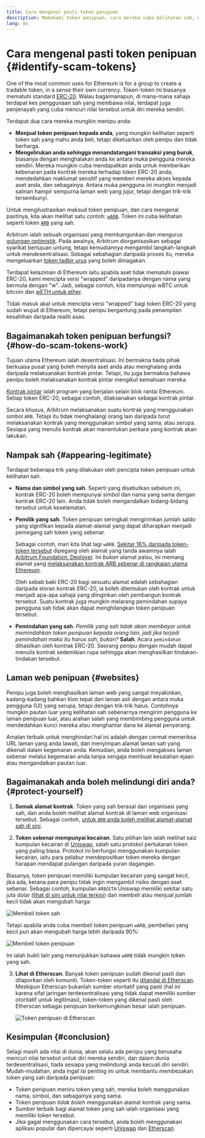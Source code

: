 ```yaml
---
title: Cara mengenal pasti token penipuan
description: Memahami token penipuan, cara mereka cuba kelihatan sah, dan cara mengelakkannya.
lang: ms
---
```


# Cara mengenal pasti token penipuan {#identify-scam-tokens}

One of the most common uses for Ethereum is for a group to create a tradable token, in a sense their own currency. Token-token ini biasanya mematuhi standard [ERC-20](/developers/docs/standards/tokens/erc-20/). Walau bagaimanapun, di mana-mana sahaja terdapat kes penggunaan sah yang membawa nilai, terdapat juga penjenayah yang cuba mencuri nilai tersebut untuk diri mereka sendiri.

Terdapat dua cara mereka mungkin menipu anda:

- **Menjual token penipuan kepada anda**, yang mungkin kelihatan seperti token sah yang mahu anda beli, tetapi dikeluarkan oleh penipu dan tidak berharga.
- **Mengelirukan anda sehingga menandatangani transaksi yang buruk**, biasanya dengan menghalakan anda ke antara muka pengguna mereka sendiri. Mereka mungkin cuba mendapatkan anda untuk memberikan kebenaran pada kontrak mereka terhadap token ERC-20 anda, mendedahkan maklumat sensitif yang memberi mereka akses kepada aset anda, dan sebagainya. Antara muka pengguna ini mungkin menjadi salinan hampir sempurna laman web yang jujur, tetapi dengan trik-trik tersembunyi.

Untuk mengilustrasikan maksud token penipuan, dan cara mengenal pastinya, kita akan melihat satu contoh: [`wARB`](https://etherscan.io/token/0xb047c8032b99841713b8e3872f06cf32beb27b82). Token ini cuba kelihatan seperti token [`ARB`](https://etherscan.io/address/0xb50721bcf8d664c30412cfbc6cf7a15145234ad1) yang sah.

<ExpandableCard
title="Apakah itu ARB?"
contentPreview=''>

Arbitrum ialah sebuah organisasi yang membangunkan dan mengurus <a href="/developers/docs/scaling/optimistic-rollups/">gulungan optimistik</a>. Pada awalnya, Arbitrum diorganisasikan sebagai syarikat bertujuan untung, tetapi kemudiannya mengambil langkah-langkah untuk mendesentralisasi. Sebagai sebahagian daripada proses itu, mereka mengeluarkan <a href="/dao/#token-based-membership">token tadbir urus</a> yang boleh diniagakan.

</ExpandableCard>

<ExpandableCard
title="Mengapakah token penipuan dipanggil wARB?"
contentPreview=''>

Terdapat kelaziman di Ethereum iaitu apabila aset tidak mematuhi piawai ERC-20, kami mencipta versi "wrapped" daripadanya dengan nama yang bermula dengan "w". Jadi, sebagai contoh, kita mempunyai wBTC untuk bitcoin dan <a href="https://cointelegraph.com/news/what-is-wrapped-ethereum-weth-and-how-does-it-work">wETH untuk ether</a>.

Tidak masuk akal untuk mencipta versi "wrapped" bagi token ERC-20 yang sudah wujud di Ethereum, tetapi penipu bergantung pada penampilan kesahihan daripada realiti asas.

</ExpandableCard>

## Bagaimanakah token penipuan berfungsi? {#how-do-scam-tokens-work}

Tujuan utama Ethereum ialah desentralisasi. Ini bermakna tiada pihak berkuasa pusat yang boleh menyita aset anda atau menghalang anda daripada melaksanakan kontrak pintar. Tetapi, itu juga bermakna bahawa penipu boleh melaksanakan kontrak pintar mengikut kemahuan mereka.

<ExpandableCard
title="What are smart contracts?"
contentPreview=''>

<a href="/developers/docs/smart-contracts/">Kontrak pintar</a> ialah program yang berjalan selain blok rantai Ethereum. Setiap token ERC-20, sebagai contoh, dilaksanakan sebagai kontrak pintar.

</ExpandableCard>

Secara khusus, Arbitrum melaksanakan suatu kontrak yang menggunakan simbol `ARB`. Tetapi itu tidak menghalangi orang lain daripada turut melaksanakan kontrak yang menggunakan simbol yang sama, atau serupa. Sesiapa yang menulis kontrak akan menentukan perkara yang kontrak akan lakukan.

## Nampak sah {#appearing-legitimate}

Terdapat beberapa trik yang dilakukan oleh pencipta token penipuan untuk kelihatan sah.

- **Nama dan simbol yang sah**. Seperti yang disebutkan sebelum ini, kontrak ERC-20 boleh mempunyai simbol dan nama yang sama dengan kontrak ERC-20 lain. Anda tidak boleh mengandalkan bidang-bidang tersebut untuk keselamatan.

- **Pemilik yang sah**. Token penipuan seringkali mengirimkan jumlah saldo yang signifikan kepada alamat-alamat yang dapat diharapkan menjadi pemegang sah token yang sebenar.

  Sebagai contoh, mari kita lihat lagi `wARB`. [Sekitar 16% daripada token-token tersebut](https://etherscan.io/token/0xb047c8032b99841713b8e3872f06cf32beb27b82?a=0x1c8db745abe3c8162119b9ef2c13864cd1fdd72f) dipegang oleh alamat yang tanda awamnya ialah [Arbitrum Foundation: Deployer](https://etherscan.io/address/0x1c8db745abe3c8162119b9ef2c13864cd1fdd72f). Ini _bukan_ alamat palsu, ini memang alamat yang [melaksanakan kontrak ARB sebenar di rangkaian utama Ethereum](https://etherscan.io/tx/0x242b50ab4fe9896cb0439cfe6e2321d23feede7eeceb31aa2dbb46fc06ed2670).

  Oleh sebab baki ERC-20 bagi sesuatu alamat adalah sebahagian daripada storan kontrak ERC-20, ia boleh ditentukan oleh kontrak untuk menjadi apa-apa sahaja yang diinginkan oleh pembangun kontrak tersebut. Suatu kontrak juga mungkin melarang pemindahan supaya pengguna sah tidak akan dapat menghilangkan token penipuan tersebut.

- **Pemindahan yang sah**. _Pemilik yang sah tidak akan membayar untuk memindahkan token penipuan kepada orang lain, jadi jika terjadi pemindahan maka itu harus sah, bukan?_ **Salah**. Acara `pemindahan` dihasilkan oleh kontrak ERC-20. Seorang penipu dengan mudah dapat menulis kontrak sedemikian rupa sehingga akan menghasilkan tindakan-tindakan tersebut.

## Laman web penipuan {#websites}

Penipu juga boleh menghasilkan laman web yang sangat meyakinkan, kadang-kadang bahkan klon tepat dari laman asli dengan antara muka pengguna (UI) yang serupa, tetapi dengan trik-trik halus. Contohnya mungkin pautan luar yang kelihatan sah sebenarnya mengirim pengguna ke laman penipuan luar, atau arahan salah yang membimbing pengguna untuk mendedahkan kunci mereka atau menghantar dana ke alamat penyerang.

Amalan terbaik untuk menghindari hal ini adalah dengan cermat memeriksa URL laman yang anda lawati, dan menyimpan alamat laman sah yang dikenali dalam kegemaran anda. Kemudian, anda boleh mengakses laman sebenar melalui kegemaran anda tanpa sengaja membuat kesalahan ejaan atau mengandalkan pautan luar.

## Bagaimanakah anda boleh melindungi diri anda? {#protect-yourself}

1. **Semak alamat kontrak**. Token yang sah berasal dari organisasi yang sah, dan anda boleh melihat alamat kontrak di laman web organisasi tersebut. Sebagai contoh, [untuk `ARB` anda boleh melihat alamat-alamat sah di sini](https://docs.arbitrum.foundation/deployment-addresses#token).

2. **Token sebenar mempunyai kecairan**. Satu pilihan lain ialah melihat saiz kumpulan kecairan di [Uniswap](https://uniswap.org/), salah satu protokol pertukaran token yang paling biasa. Protokol ini berfungsi menggunakan kumpulan kecairan, iaitu para pelabur mendepositkan token mereka dengan harapan mendapat pulangan daripada yuran dagangan.

Biasanya, token penipuan memiliki kumpulan kecairan yang sangat kecil, jika ada, kerana para penipu tidak ingin mengambil risiko dengan aset sebenar. Sebagai contoh, kumpulan `ARB`/`ETH` Uniswap memiliki sekitar satu juta dolar ([lihat di sini untuk nilai terkini](https://info.uniswap.org/#/pools/0x755e5a186f0469583bd2e80d1216e02ab88ec6ca)) dan membeli atau menjual jumlah kecil tidak akan mengubah harga:

![Membeli token sah](./uniswap-real.png)

Tetapi apabila anda cuba membeli token penipuan `wARB`, pembelian yang kecil pun akan mengubah harga lebih daripada 90%:

![Membeli token penipuan](./uniswap-scam.png)

Ini ialah bukti lain yang menunjukkan bahawa `wARB` tidak mungkin token yang sah.

3. **Lihat di Etherscan**. Banyak token penipuan sudah dikenal pasti dan dilaporkan oleh komuniti. Token-token seperti itu [ditandai di Etherscan](https://info.etherscan.com/etherscan-token-reputation/). Meskipun Etherscan bukanlah sumber otoritatif yang pasti (hal ini karena sifat jaringan terdesentralisasi yang tidak dapat memiliki sumber otoritatif untuk legitimasi), token-token yang dikenal pasti oleh Etherscan sebagai penipuan berkemungkinan besar ialah penipuan.

   ![Token penipuan di Etherscan](./etherscan-scam.png)

## Kesimpulan {#conclusion}

Selagi masih ada nilai di dunia, akan selalu ada penipu yang berusaha mencuri nilai tersebut untuk diri mereka sendiri, dan dalam dunia terdesentralisasi, tiada sesiapa yang melindungi anda kecuali diri sendiri. Mudah-mudahan, anda ingat isi penting ini untuk membantu membezakan token yang sah daripada penipuan:

- Token penipuan meniru token yang sah, mereka boleh menggunakan nama, simbol, dan sebagainya yang sama.
- Token penipuan _tidak boleh_ menggunakan alamat kontrak yang sama.
- Sumber terbaik bagi alamat token yang sah ialah organisasi yang memiliki token tersebut.
- Jika gagal menggunakan cara tersebut, anda boleh menggunakan aplikasi popular dan dipercayai seperti [Uniswap](https://app.uniswap.org/#/swap) dan [Etherscan](https://etherscan.io/).
